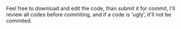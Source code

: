 Feel free to download and edit the code, than submit it for commit, I'll review all codes before commiting, and if a code is 'ugly', it'll not be commited.